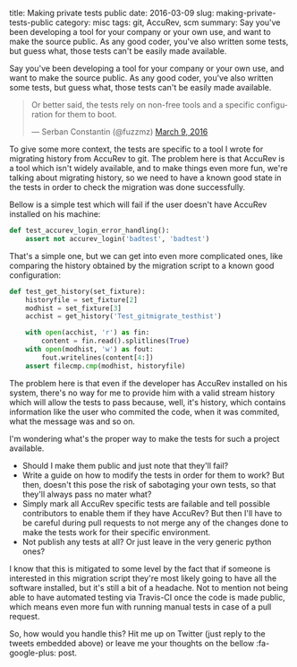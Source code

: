 title: Making private tests public
date: 2016-03-09
slug: making-private-tests-public
category: misc
tags: git, AccuRev, scm
summary: Say you've been developing a tool for your company or your own use, and want to make the source public. As any good coder, you've also written some tests, but guess what, those tests can't be easily made available.

Say you've been developing a tool for your company or your own use, and want to make the source public. As any good coder, you've also written some tests, but guess what, those tests can't be easily made available.

<blockquote class="twitter-tweet" data-lang="en"><p lang="en" dir="ltr">Or better said, the tests rely on non-free tools and a specific configuration for them to boot.</p>&mdash; Serban Constantin (@fuzzmz) <a href="https://twitter.com/fuzzmz/status/707493366766895105">March 9, 2016</a></blockquote>
<script async src="//platform.twitter.com/widgets.js" charset="utf-8"></script>

To give some more context, the tests are specific to a tool I wrote for migrating history from AccuRev to git. The problem here is that AccuRev is a tool which isn't widely available, and to make things even more fun, we're talking about migrating history, so we need to have a known good state in the tests in order to check the migration was done successfully.

Bellow is a simple test which will fail if the user doesn't have AccuRev installed on his machine:

```python
def test_accurev_login_error_handling():
    assert not accurev_login('badtest', 'badtest')
```

That's a simple one, but we can get into even more complicated ones, like comparing the history obtained by the migration script to a known good configuration:

```python
def test_get_history(set_fixture):
    historyfile = set_fixture[2]
    modhist = set_fixture[3]
    acchist = get_history('Test_gitmigrate_testhist')

    with open(acchist, 'r') as fin:
        content = fin.read().splitlines(True)
    with open(modhist, 'w') as fout:
        fout.writelines(content[4:])
    assert filecmp.cmp(modhist, historyfile)
```

The problem here is that even if the developer has AccuRev installed on his system, there's no way for me to provide him with a valid stream history which will allow the tests to pass because, well, it's history, which contains information like the user who commited the code, when it was commited, what the message was and so on.

I'm wondering what's the proper way to make the tests for such a project available.

* Should I make them public and just note that they'll fail?
* Write a guide on how to modify the tests in order for them to work? But then, doesn't this pose the risk of sabotaging your own tests, so that they'll always pass no mater what?
* Simply mark all AccuRev specific tests are failable and tell possible contributors to enable them if they have AccuRev? But then I'll have to be careful during pull requests to not merge any of the changes done to make the tests work for their specific environment.
* Not publish any tests at all? Or just leave in the very generic python ones?

I know that this is mitigated to some level by the fact that if someone is interested in this migration script they're most likely going to have all the software installed, but it's still a bit of a headache. Not to mention not being able to have automated testing via Travis-CI once the code is made public, which means even more fun with running manual tests in case of a pull request.

So, how would you handle this? Hit me up on Twitter (just reply to the tweets embedded above) or leave me your thoughts on the bellow :fa-google-plus: post.

<script type="text/javascript" src="https://apis.google.com/js/plusone.js"></script>
<div class="g-post" data-href="https://plus.google.com/+SerbanConstantin/posts/DMMDpNHAtTx"></div>
